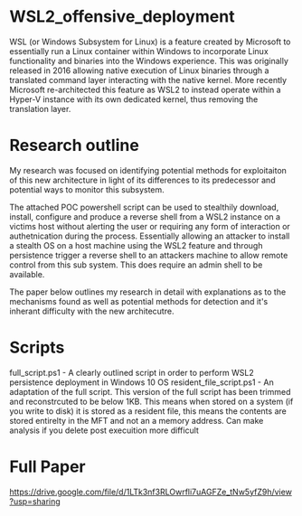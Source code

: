 # WSL2_offensive_deployment
WSL (or Windows Subsystem for Linux) is a feature created by Microsoft to essentially run a Linux container within Windows to incorporate Linux functionality and binaries into the Windows experience. This was originally released in 2016 allowing native execution of Linux binaries through a translated command layer interacting with the native kernel. More recently Microsoft re-architected this feature as WSL2 to instead operate within a Hyper-V instance with its own dedicated kernel, thus
removing the translation layer.

# Research outline
My research was focused on identifying potential methods for exploitaiton of this new architecture in light of its differences to its predecessor and potential ways to monitor this subsystem.

The attached POC powershell script can be used to stealthily download, install, configure and produce a reverse shell from a WSL2 instance on a victims host without alerting the user or requiring any form of interaction or authetnication during the process. Essentially allowing an attacker to install a stealth OS on a host machine using the WSL2 feature and through persistence trigger a reverse shell to an attackers machine to allow remote control from this sub system. This does require an admin shell to be available. 

The paper below outlines my research in detail with explanations as to the mechanisms found as well as potential methods for detection and it's inherant difficulty with the new architecutre. 

# Scripts
full_script.ps1           - A clearly outlined script in order to perform WSL2 persistence deployment in Windows 10 OS 
resident_file_script.ps1  - An adaptation of the full script. This version of the full script has been trimmed and reconstrcuted to be below 1KB. This means when stored on a system (if you write to disk) it is stored as a resident file, this means the contents are stored entirelty in the MFT and not an a memory address. Can make analysis if you delete post execuition more difficult

# Full Paper
https://drive.google.com/file/d/1LTk3nf3RLOwrfli7uAGFZe_tNw5yfZ9h/view?usp=sharing
